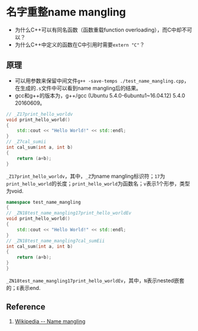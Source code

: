 # 名字重整name mangling

* 为什么C++可以有同名函数（函数重载function overloading），而C中却不可以？
* 为什么C++中定义的函数在C中引用时需要`extern "C"`？


## 原理

* 可以用参数来保留中间文件`g++ -save-temps ./test_name_mangling.cpp`，在生成的`.s`文件中可以看到name mangling后的结果。
* gcc和g++的版本为，g++/gcc (Ubuntu 5.4.0-6ubuntu1~16.04.12) 5.4.0 20160609。

``` C++
// _Z17print_hello_worldv
void print_hello_world()
{
    std::cout << "Hello World!" << std::endl;
}
// _Z7cal_sumii
int cal_sum(int a, int b)
{
    return (a+b);
}
```

`_Z17print_hello_worldv`，其中，`_Z`为name mangling标识符；`17`为`print_hello_world`的长度；`print_hello_world`为函数名；`v`表示1个形参，类型为void.


``` C++
namespace test_name_mangling
{
// _ZN18test_name_mangling17print_hello_worldEv
void print_hello_world()
{
    std::cout << "Hello World!" << std::endl;
}
// _ZN18test_name_mangling7cal_sumEii
int cal_sum(int a, int b)
{
    return (a+b);
}
}
```

`_ZN18test_name_mangling17print_hello_worldEv`，其中，`N`表示nested嵌套的；`E`表示end.


## Reference
1. [Wikipedia -- Name mangling](https://en.wikipedia.org/wiki/Name_mangling)
